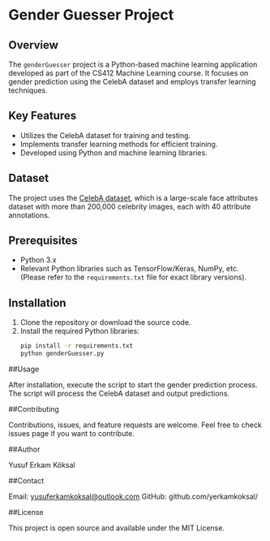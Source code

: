 # Gender Guesser Project

## Overview
The `genderGuesser` project is a Python-based machine learning application developed as part of the CS412 Machine Learning course. It focuses on gender prediction using the CelebA dataset and employs transfer learning techniques.

## Key Features
- Utilizes the CelebA dataset for training and testing.
- Implements transfer learning methods for efficient training.
- Developed using Python and machine learning libraries.

## Dataset
The project uses the [CelebA dataset](https://www.cs.toronto.edu/~kriz/cifar.html), which is a large-scale face attributes dataset with more than 200,000 celebrity images, each with 40 attribute annotations.

## Prerequisites
- Python 3.x
- Relevant Python libraries such as TensorFlow/Keras, NumPy, etc. (Please refer to the `requirements.txt` file for exact library versions).

## Installation
1. Clone the repository or download the source code.
2. Install the required Python libraries:
   ```bash
   pip install -r requirements.txt
   python genderGuesser.py

##Usage

After installation, execute the script to start the gender prediction process. The script will process the CelebA dataset and output predictions.

##Contributing

Contributions, issues, and feature requests are welcome. Feel free to check issues page if you want to contribute.

##Author

Yusuf Erkam Köksal

##Contact

Email: yusuferkamkoksal@outlook.com
GitHub: github.com/yerkamkoksal/

##License

This project is open source and available under the MIT License.

